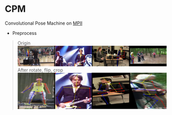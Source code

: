 # CPM
Convolutional Pose Machine on [MPII](http://human-pose.mpi-inf.mpg.de/)

* Preprocess
 > Origin <img src="https://github.com/lyuheng/CPM/blob/master/imgs/ori_cat.jpg">
 > After rotate, flip, crop  <img src="https://github.com/lyuheng/CPM/blob/master/imgs/crop_cat.jpg">
